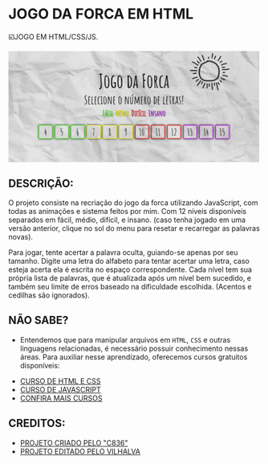 # JOGO DA FORCA EM HTML
☑️JOGO EM HTML/CSS/JS.

<img src="FOTO.png" align="center" width="500"> <br> 

## DESCRIÇÃO:
O projeto consiste na recriação do jogo da forca utilizando JavaScript, com todas as animações e sistema feitos por mim. Com 12 níveis disponíveis separados em fácil, médio, difícil, e insano.
(caso tenha jogado em uma versão anterior, clique no sol do menu para resetar e recarregar as palavras novas).

Para jogar, tente acertar a palavra oculta, guiando-se apenas por seu tamanho. Digite uma letra do alfabeto para tentar acertar uma letra, caso esteja acerta ela é escrita no espaço correspondente. Cada nível tem sua própria lista de palavras, que é atualizada após um nível bem sucedido, e também seu limite de erros baseado na dificuldade escolhida. (Acentos e cedilhas são ignorados).

## NÃO SABE?
- Entendemos que para manipular arquivos em `HTML`, `CSS` e outras linguagens relacionadas, é necessário possuir conhecimento nessas áreas. Para auxiliar nesse aprendizado, oferecemos cursos gratuitos disponíveis:
* [CURSO DE HTML E CSS](https://github.com/VILHALVA/CURSO-DE-HTML-E-CSS)
* [CURSO DE JAVASCRIPT](https://github.com/VILHALVA/CURSO-DE-JAVASCRIPT)
* [CONFIRA MAIS CURSOS](https://github.com/VILHALVA?tab=repositories&q=+topic:CURSO)

## CREDITOS:
- [PROJETO CRIADO PELO "C836"](https://github.com/C836/Jogo-da-forca)
- [PROJETO EDITADO PELO VILHALVA](https://github.com/VILHALVA)
